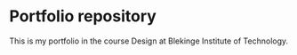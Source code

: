 # Portfolio repository

This is my portfolio in the course Design at Blekinge Institute of Technology.